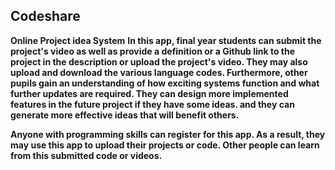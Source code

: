 ## Codeshare
**Online Project idea System** 
**In this app, final year students can submit the project's video as well as provide a definition or a Github link to the project in the description or upload the project's video. They may also upload and download the various language codes. Furthermore, other pupils gain an understanding of how exciting systems function and what further updates are required. They can design more implemented features in the future project if they have some ideas. and they can generate more effective ideas that will benefit others.**

**Anyone with programming skills can register for this app. As a result, they may use this app to upload their projects or code. Other people can learn from this submitted code or videos.**

 





